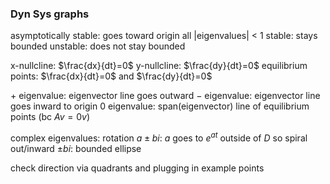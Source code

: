 ### Dyn Sys graphs

asymptotically stable: goes toward origin
all |eigenvalues| < 1
stable: stays bounded
unstable: does not stay bounded

x-nullcline: $\frac{dx}{dt}=0$
y-nullcline: $\frac{dy}{dt}=0$
equilibrium points: $\frac{dx}{dt}=0$ and $\frac{dy}{dt}=0$

$+$ eigenvalue: eigenvector line goes outward
$-$ eigenvalue: eigenvector line goes inward to origin
$0$ eigenvalue: $\mathrm{span}(\textrm{eigenvector})$ line of equilibrium points (bc $Av=0v$)

complex eigenvalues: rotation
$a\pm bi$: $a$ goes to $e^{at}$ outside of $D$ so spiral out/inward
$\pm bi$: bounded ellipse

check direction via quadrants and plugging in example points


